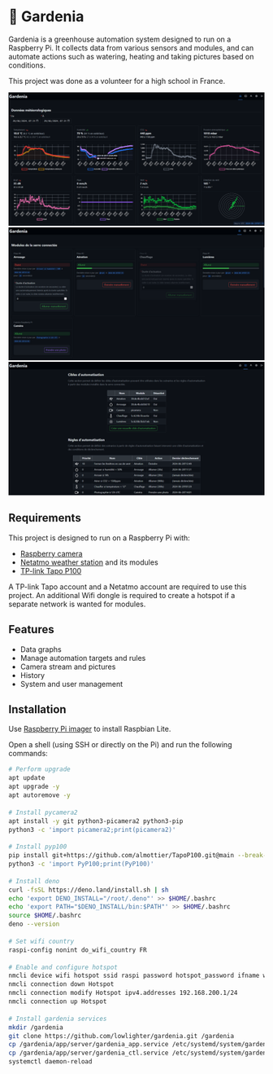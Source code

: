 # 🌻 Gardenia

Gardenia is a greenhouse automation system designed to run on a Raspberry Pi. It collects data from various sensors and modules, and can automate actions such as watering, heating and taking pictures
based on conditions.

This project was done as a volunteer for a high school in France.

![](.github/pictures/gardenia_data.png)
![](.github/pictures/gardenia_modules.png)
![](.github/pictures/gardenia_automation.png)

## Requirements

This project is designed to run on a Raspberry Pi with:

- [Raspberry camera](https://www.raspberrypi.com/documentation/accessories/camera.html)
- [Netatmo weather station](https://dev.netatmo.com/apidocumentation) and its modules
- [TP-link Tapo P100](https://www.tp-link.com/fr/home-networking/smart-plug/tapo-p100)

A TP-link Tapo account and a Netatmo account are required to use this project. An additional Wifi dongle is required to create a hotspot if a separate network is wanted for modules.

## Features

- Data graphs
- Manage automation targets and rules
- Camera stream and pictures
- History
- System and user management

## Installation

Use [Raspberry Pi imager](https://www.raspberrypi.com/software) to install Raspbian Lite.

Open a shell (using SSH or directly on the Pi) and run the following commands:

```sh
# Perform upgrade
apt update
apt upgrade -y
apt autoremove -y

# Install pycamera2
apt install -y git python3-picamera2 python3-pip
python3 -c 'import picamera2;print(picamera2)'

# Install pyp100
pip install git+https://github.com/almottier/TapoP100.git@main --break-system-packages
python3 -c 'import PyP100;print(PyP100)'

# Install deno
curl -fsSL https://deno.land/install.sh | sh
echo 'export DENO_INSTALL="/root/.deno"' >> $HOME/.bashrc
echo 'export PATH="$DENO_INSTALL/bin:$PATH"' >> $HOME/.bashrc
source $HOME/.bashrc
deno --version

# Set wifi country
raspi-config nonint do_wifi_country FR

# Enable and configure hotspot
nmcli device wifi hotspot ssid raspi password hotspot_password ifname wlan0
nmcli connection down Hotspot
nmcli connection modify Hotspot ipv4.addresses 192.168.200.1/24
nmcli connection up Hotspot

# Install gardenia services
mkdir /gardenia
git clone https://github.com/lowlighter/gardenia.git /gardenia
cp /gardenia/app/server/gardenia_app.service /etc/systemd/system/gardenia_app.service
cp /gardenia/app/server/gardenia_ctl.service /etc/systemd/system/gardenia_ctl.service
systemctl daemon-reload
```
